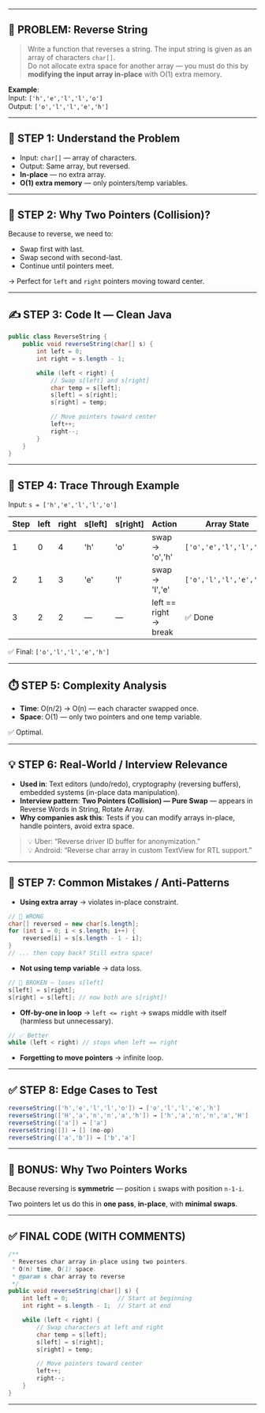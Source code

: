 

---

## 🎯 PROBLEM: Reverse String

> Write a function that reverses a string. The input string is given as an array of characters `char[]`.  
> Do not allocate extra space for another array — you must do this by **modifying the input array in-place** with O(1) extra memory.

**Example**:  
Input: `['h','e','l','l','o']`  
Output: `['o','l','l','e','h']`

---

## 🧠 STEP 1: Understand the Problem

- Input: `char[]` — array of characters.
- Output: Same array, but reversed.
- **In-place** — no extra array.
- **O(1) extra memory** — only pointers/temp variables.

---

## 🧩 STEP 2: Why Two Pointers (Collision)?

Because to reverse, we need to:

- Swap first with last.
- Swap second with second-last.
- Continue until pointers meet.

→ Perfect for `left` and `right` pointers moving toward center.

---

## ✍️ STEP 3: Code It — Clean Java

```java
public class ReverseString {
    public void reverseString(char[] s) {
        int left = 0;
        int right = s.length - 1;

        while (left < right) {
            // Swap s[left] and s[right]
            char temp = s[left];
            s[left] = s[right];
            s[right] = temp;

            // Move pointers toward center
            left++;
            right--;
        }
    }
}
```

---

## 🧪 STEP 4: Trace Through Example

Input: `s = ['h','e','l','l','o']`

| Step | left | right | s[left] | s[right] | Action          | Array State       |
|------|------|-------|---------|----------|-----------------|-------------------|
| 1    | 0    | 4     | 'h'     | 'o'      | swap → 'o','h'  | `['o','e','l','l','h']` |
| 2    | 1    | 3     | 'e'     | 'l'      | swap → 'l','e'  | `['o','l','l','e','h']` |
| 3    | 2    | 2     | —       | —        | left == right → break | ✅ Done |

✅ Final: `['o','l','l','e','h']`

---

## ⏱️ STEP 5: Complexity Analysis

- **Time**: O(n/2) → O(n) — each character swapped once.
- **Space**: O(1) — only two pointers and one temp variable.

✅ Optimal.

---

## 💡 STEP 6: Real-World / Interview Relevance

- **Used in**: Text editors (undo/redo), cryptography (reversing buffers), embedded systems (in-place data manipulation).
- **Interview pattern**: **Two Pointers (Collision) — Pure Swap** — appears in Reverse Words in String, Rotate Array.
- **Why companies ask this**: Tests if you can modify arrays in-place, handle pointers, avoid extra space.

> 💡 Uber: “Reverse driver ID buffer for anonymization.”  
> 💡 Android: “Reverse char array in custom TextView for RTL support.”

---

## 🚫 STEP 7: Common Mistakes / Anti-Patterns

- **Using extra array** → violates in-place constraint.

```java
// 🚫 WRONG
char[] reversed = new char[s.length];
for (int i = 0; i < s.length; i++) {
    reversed[i] = s[s.length - 1 - i];
}
// ... then copy back? Still extra space!
```

- **Not using temp variable** → data loss.

```java
// 🚫 BROKEN — loses s[left]
s[left] = s[right];
s[right] = s[left]; // now both are s[right]!
```

- **Off-by-one in loop** → `left <= right` → swaps middle with itself (harmless but unnecessary).

```java
// ✅ Better
while (left < right) // stops when left == right
```

- **Forgetting to move pointers** → infinite loop.

---

## ✅ STEP 8: Edge Cases to Test

```java
reverseString(['h','e','l','l','o']) → ['o','l','l','e','h']
reverseString(['H','a','n','n','a','h']) → ['h','a','n','n','a','H']
reverseString(['a']) → ['a']
reverseString([]) → [] (no-op)
reverseString(['a','b']) → ['b','a']
```

---

## 🧠 BONUS: Why Two Pointers Works

Because reversing is **symmetric** — position `i` swaps with position `n-1-i`.

Two pointers let us do this in **one pass**, **in-place**, with **minimal swaps**.

---

## ✅ FINAL CODE (WITH COMMENTS)

```java
/**
 * Reverses char array in-place using two pointers.
 * O(n) time, O(1) space.
 * @param s char array to reverse
 */
public void reverseString(char[] s) {
    int left = 0;              // Start at beginning
    int right = s.length - 1;  // Start at end

    while (left < right) {
        // Swap characters at left and right
        char temp = s[left];
        s[left] = s[right];
        s[right] = temp;

        // Move pointers toward center
        left++;
        right--;
    }
}
```

---

